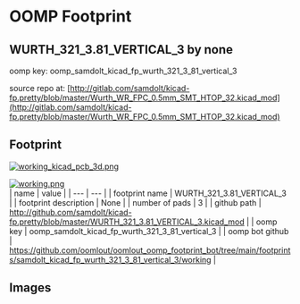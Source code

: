 # OOMP Footprint  
## WURTH_321_3.81_VERTICAL_3  by none  
  
oomp key: oomp_samdolt_kicad_fp_wurth_321_3_81_vertical_3  
  
source repo at: [http://gitlab.com/samdolt/kicad-fp.pretty/blob/master/Wurth_WR_FPC_0.5mm_SMT_HTOP_32.kicad_mod](http://gitlab.com/samdolt/kicad-fp.pretty/blob/master/Wurth_WR_FPC_0.5mm_SMT_HTOP_32.kicad_mod)  
## Footprint  
  
[![working_kicad_pcb_3d.png](working_kicad_pcb_3d_600.png)](working_kicad_pcb_3d.png)  
  
[![working.png](working_600.png)](working.png)  
| name | value | 
| --- | --- | 
| footprint name | WURTH_321_3.81_VERTICAL_3 | 
| footprint description | None | 
| number of pads | 3 | 
| github path | http://github.com/samdolt/kicad-fp.pretty/blob/master/WURTH_321_3.81_VERTICAL_3.kicad_mod | 
| oomp key | oomp_samdolt_kicad_fp_wurth_321_3_81_vertical_3 | 
| oomp bot github | https://github.com/oomlout/oomlout_oomp_footprint_bot/tree/main/footprints/samdolt_kicad_fp_wurth_321_3_81_vertical_3/working | 
## Images  
